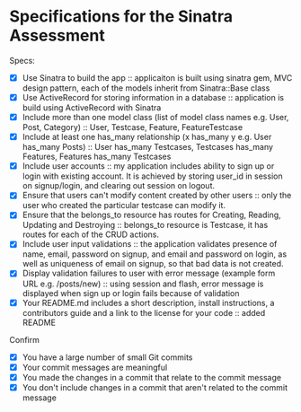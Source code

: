 # Specifications for the Sinatra Assessment

Specs:
- [x] Use Sinatra to build the app :: applicaiton is built using sinatra gem, MVC design pattern, each of the models inherit from Sinatra::Base class
- [x] Use ActiveRecord for storing information in a database :: application is build using ActiveRecord with Sinatra
- [x] Include more than one model class (list of model class names e.g. User, Post, Category) :: User, Testcase, Feature, FeatureTestcase
- [x] Include at least one has_many relationship (x has_many y e.g. User has_many Posts) :: User has_many Testcases, Testcases has_many Features, Features has_many Testcases
- [x] Include user accounts :: my application includes ability to sign up or login with existing account. It is achieved by storing user_id in session on signup/login, and clearing out session on logout.
- [x] Ensure that users can't modify content created by other users :: only the user who created the particular testcase can modify it.
- [x] Ensure that the belongs_to resource has routes for Creating, Reading, Updating and Destroying :: belongs_to resource is Testcase, it has routes for each of the CRUD actions.
- [x] Include user input validations :: the application validates presence of name, email, password on signup, and email and password on login, as well as uniqueness of email on signup, so that bad data is not created.
- [x] Display validation failures to user with error message (example form URL e.g. /posts/new) :: using session and flash, error message is displayed when sign up or login fails because of validation
- [x] Your README.md includes a short description, install instructions, a contributors guide and a link to the license for your code :: added README

Confirm
- [x] You have a large number of small Git commits
- [x] Your commit messages are meaningful
- [x] You made the changes in a commit that relate to the commit message
- [x] You don't include changes in a commit that aren't related to the commit message
